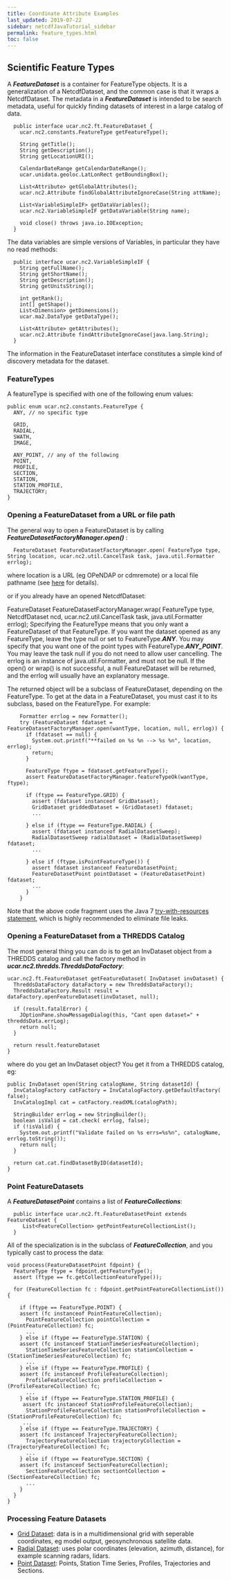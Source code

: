 ```yaml
---
title: Coordinate Attribute Examples
last_updated: 2019-07-22
sidebar: netcdfJavaTutorial_sidebar
permalink: feature_types.html
toc: false
---
```


## Scientific Feature Types
A <b>_FeatureDataset_</b> is a container for FeatureType objects. It is a generalization of a NetcdfDataset, and the common case is that it wraps a NetcdfDataset. The metadata in a <b>_FeatureDataset_</b> is intended to be search metadata, useful for quickly finding datasets of interest in a large catalog of data.

~~~
  public interface ucar.nc2.ft.FeatureDataset {
    ucar.nc2.constants.FeatureType getFeatureType();

    String getTitle();
    String getDescription();
    String getLocationURI();

    CalendarDateRange getCalendarDateRange();
    ucar.unidata.geoloc.LatLonRect getBoundingBox();

    List<Attribute> getGlobalAttributes();
    ucar.nc2.Attribute findGlobalAttributeIgnoreCase(String attName);

    List<VariableSimpleIF> getDataVariables();
    ucar.nc2.VariableSimpleIF getDataVariable(String name);

    void close() throws java.io.IOException;
  }
~~~
  
The data variables are simple versions of Variables, in particular they have no read methods:

~~~
  public interface ucar.nc2.VariableSimpleIF {
    String getFullName();
    String getShortName();
    String getDescription();
    String getUnitsString();

    int getRank();
    int[] getShape();
    List<Dimension> getDimensions();
    ucar.ma2.DataType getDataType();

    List<Attribute> getAttributes();
    ucar.nc2.Attribute findAttributeIgnoreCase(java.lang.String);
  }
~~~
  
The information in the FeatureDataset interface constitutes a simple kind of discovery metadata for the dataset.

### FeatureTypes

A featureType is specified with one of the following enum values:
~~~
public enum ucar.nc2.constants.FeatureType {
  ANY, // no specific type

  GRID,
  RADIAL,
  SWATH,
  IMAGE,

  ANY_POINT, // any of the following
  POINT,
  PROFILE,
  SECTION,
  STATION,
  STATION_PROFILE,
  TRAJECTORY;
}
~~~

### Opening a FeatureDataset from a URL or file path

The general way to open a FeatureDataset is by calling <b>_FeatureDatasetFactoryManager.open()_</b> :

~~~
  FeatureDataset FeatureDatasetFactoryManager.open( FeatureType type, String location, ucar.nc2.util.CancelTask task, java.util.Formatter errlog);
~~~

where location is a URL (eg OPeNDAP or cdmremote) or a local file pathname (see <a href="dataset_urls.html#ucarnc2ftfeaturedatasetfactorymanageropen">here</a> for details).


or if you already have an opened NetcdfDataset:

  FeatureDataset FeatureDatasetFactoryManager.wrap( FeatureType type, NetcdfDataset ncd, ucar.nc2.util.CancelTask task, java.util.Formatter errlog);
Specifying the FeatureType means that you only want a FeatureDataset of that FeatureType. If you want the dataset opened as any FeatureType, leave the type null or set to FeatureType.<b>_ANY_</b>. You may specify that you want one of the point types with FeatureType.<b>_ANY_POINT_</b>. You may leave the task null if you do not need to allow user cancelling. The errlog is an instance of java.util.Formatter, and must not be null. If the open() or wrap() is not successful, a null FeatureDataset will be returned, and the errlog will usually have an explanatory message.

The returned object will be a subclass of FeatureDataset, depending on the FeatureType. To get at the data in a FeatureDataset, you must cast it to its subclass, based on the FeatureType. For example:

~~~
    Formatter errlog = new Formatter();
    try (FeatureDataset fdataset = FeatureDatasetFactoryManager.open(wantType, location, null, errlog)) {
      if (fdataset == null) {
        System.out.printf("**failed on %s %n --> %s %n", location, errlog);
        return;
      }

      FeatureType ftype = fdataset.getFeatureType();
      assert FeatureDatasetFactoryManager.featureTypeOk(wantType, ftype);

      if (ftype == FeatureType.GRID) {
        assert (fdataset instanceof GridDataset);
        GridDataset griddedDataset = (GridDataset) fdataset;
        ...

      } else if (ftype == FeatureType.RADIAL) {
        assert (fdataset instanceof RadialDatasetSweep);
        RadialDatasetSweep radialDataset = (RadialDatasetSweep) fdataset;
        ...

      } else if (ftype.isPointFeatureType()) {
        assert fdataset instanceof FeatureDatasetPoint;
        FeatureDatasetPoint pointDataset = (FeatureDatasetPoint) fdataset;
        ...
      }
    }
~~~
     
Note that the above code fragment uses the Java 7 <a href="http://docs.oracle.com/javase/tutorial/essential/exceptions/tryResourceClose.html" target="_blank">try-with-resources statement</a>, which is highly recommended to eliminate file leaks.

### Opening a FeatureDataset from a THREDDS Catalog

The most general thing you can do is to get an InvDataset object from a THREDDS catalog and call the factory method in <b>_ucar.nc2.thredds.ThreddsDataFactory_</b>:

~~~
ucar.nc2.ft.FeatureDataset getFeatureDataset( InvDataset invDataset) {
  ThreddsDataFactory dataFactory = new ThreddsDataFactory();
  ThreddsDataFactory.Result result = dataFactory.openFeatureDataset(invDataset, null);
  
  if (result.fatalError) {
    JOptionPane.showMessageDialog(this, "Cant open dataset=" + threddsData.errLog);
    return null; 
  }

  return result.featureDataset
}
~~~

where do you get an InvDataset object? You get it from a THREDDS catalog, eg:

~~~
public InvDataset open(String catalogName, String datasetId) {
  InvCatalogFactory catFactory = InvCatalogFactory.getDefaultFactory( false);
  InvCatalogImpl cat = catFactory.readXML(catalogPath);
  
  StringBuilder errlog = new StringBuilder();
  boolean isValid = cat.check( errlog, false);
  if (!isValid) {
    System.out.printf("Validate failed on %s errs=%s%n", catalogName, errlog.toString());
    return null;
  } 

  return cat.cat.findDatasetByID(datasetId);
}
~~~

### Point FeatureDatasets
A <b>_FeatureDatasetPoint_</b> contains a list of <b>_FeatureCollections_</b>:

~~~
  public interface ucar.nc2.ft.FeatureDatasetPoint extends FeatureDataset {
     List<FeatureCollection> getPointFeatureCollectionList();
  }
~~~
  
All of the specialization is in the subclass of <b>_FeatureCollection_</b>, and you typically cast to process the data:

~~~
void process(FeatureDatasetPoint fdpoint) {
  FeatureType ftype = fdpoint.getFeatureType();
  assert (ftype == fc.getCollectionFeatureType());

  for (FeatureCollection fc : fdpoint.getPointFeatureCollectionList()) {

    if (ftype == FeatureType.POINT) {
    assert (fc instanceof PointFeatureCollection);
      PointFeatureCollection pointCollection = (PointFeatureCollection) fc;
      ...
    } else if (ftype == FeatureType.STATION) {
    assert (fc instanceof StationTimeSeriesFeatureCollection);
      StationTimeSeriesFeatureCollection stationCollection = (StationTimeSeriesFeatureCollection) fc;
      ...
    } else if (ftype == FeatureType.PROFILE) {
    assert (fc instanceof ProfileFeatureCollection);
      ProfileFeatureCollection profileCollection = (ProfileFeatureCollection) fc;
      ...
    } else if (ftype == FeatureType.STATION_PROFILE) {
     assert (fc instanceof StationProfileFeatureCollection);
      StationProfileFeatureCollection stationProfileCollection = (StationProfileFeatureCollection) fc;
     ...
    } else if (ftype == FeatureType.TRAJECTORY) {
    assert (fc instanceof TrajectoryFeatureCollection);
      TrajectoryFeatureCollection trajectoryCollection = (TrajectoryFeatureCollection) fc;
      ...
    } else if (ftype == FeatureType.SECTION) {
    assert (fc instanceof SectionFeatureCollection);
      SectionFeatureCollection sectiontCollection = (SectionFeatureCollection) fc;
      ...      
    }
  }
}
~~~

### Processing Feature Datasets

* [Grid Dataset](grid_datasets.html): data is in a multidimensional grid with seperable coordinates, eg model output, geosynchronous satellite data.
* [Radial Dataset](radial_datasets.html): uses polar coordinates (elevation, azimuth, distance), for example scanning radars, lidars.
* [Point Dataset](point_feature_datasets.html): Points, Station Time Series, Profiles, Trajectories and Sections.